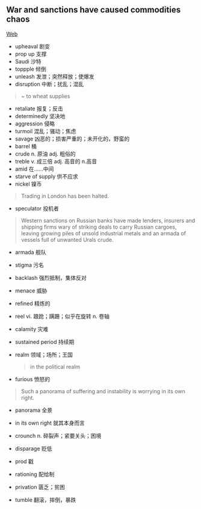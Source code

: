 ## War and sanctions have caused commodities chaos
[Web](https://www.economist.com/leaders/2022/03/12/war-and-sanctions-have-caused-commodities-chaos)

- upheaval  剧变
- prop up   支撑
- Saudi     沙特
- toppple   倾倒
- unleash   发泄；突然释放；使爆发
- disruption    中断；扰乱；混乱
> ~ to wheat supplies
- retaliate     报复；反击
- determinedly  坚决地
- aggression    侵略
- turmoil       混乱；骚动；焦虑
- savage    凶恶的；损害严重的；未开化的，野蛮的
- barrel    桶
- crude     n. 原油 adj. 粗俗的
- treble    v. 成三倍  adj. 高音的 n.高音
- amid      在……中间
- starve of supply  供不应求
- nickel    镍币

> Trading in London has been halted.

- speculator    投机者

> Western sanctions on Russian banks have made lenders, insurers and shipping firms wary of striking deals to carry Russian cargoes, leaving growing piles of unsold industrial metals and an armada of vessels full of unwanted Urals crude.
- armada    舰队

- stigma    污名
- backlash  强烈抵制，集体反对
- menace    威胁
- refined   精炼的
- reel      vi. 踉跄；蹒跚；似乎在旋转 n. 卷轴
- calamity  灾难
- sustained period  持续期
- realm     领域；场所；王国
  > in the political realm
- furious   愤怒的

> Such a panorama of suffering and instability is worrying in its own right.
- panorama  全景
- in its own right  就其本身而言

- crounch   n. 碎裂声；紧要关头；困境
- disparage 贬低
- prod      戳
- rationing 配给制
- privation 匮乏；贫困
- tumble  翻滚，摔倒，暴跌
